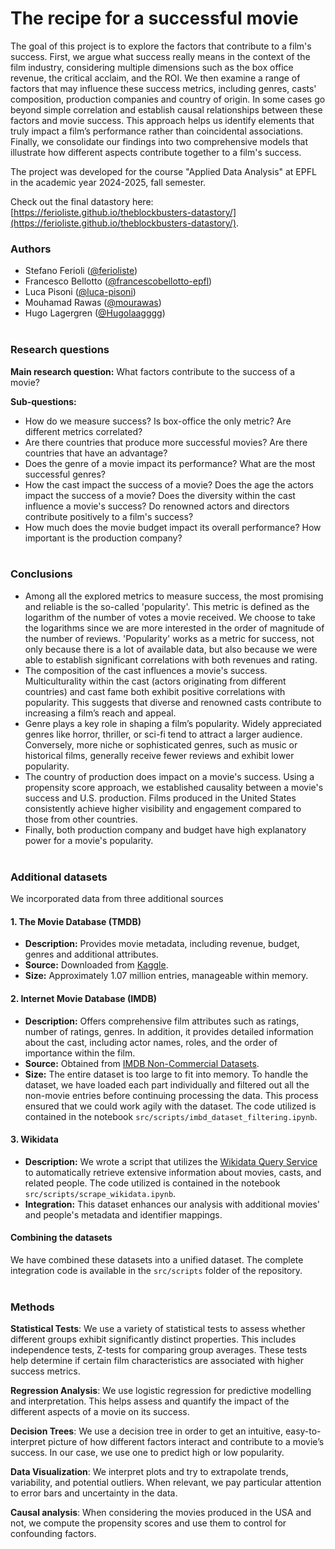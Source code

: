 # The recipe for a successful movie

The goal of this project is to explore the factors that contribute to a film's success. First, we argue what success really means in the context of the film industry, considering multiple dimensions such as the box office revenue, the critical acclaim, and the ROI. We then examine a range of factors that may influence these success metrics, including genres, casts' composition, production companies and country of origin. In some cases go beyond simple correlation and establish causal relationships between these factors and movie success. This approach helps us identify elements that truly impact a film’s performance rather than coincidental associations. Finally, we consolidate our findings into two comprehensive models that illustrate how different aspects contribute together to a film's success.

The project was developed for the course "Applied Data Analysis" at EPFL in the academic year 2024-2025, fall semester.

Check out the final datastory here: [https://ferioliste.github.io/theblockbusters-datastory/](https://ferioliste.github.io/theblockbusters-datastory/).

### Authors
- Stefano Ferioli ([@ferioliste](https://github.com/ferioliste))
- Francesco Bellotto ([@francescobellotto-epfl](https://github.com/francescobellotto-epfl))
- Luca Pisoni ([@luca-pisoni](https://github.com/luca-pisoni))
- Mouhamad Rawas ([@mourawas](https://github.com/mourawas))
- Hugo Lagergren ([@Hugolaagggg](https://github.com/Hugolaagggg))
<br><br>

### Research questions
**Main research question:** What factors contribute to the success of a movie?

**Sub-questions:**
- How do we measure success? Is box-office the only metric? Are different metrics correlated?
- Are there countries that produce more successful movies? Are there countries that have an advantage?
- Does the genre of a movie impact its performance? What are the most successful genres?
- How the cast impact the success of a movie? Does the age the actors impact the success of a movie? Does the diversity within the cast influence a movie's success? Do renowned actors and directors contribute positively to a film's success?
- How much does the movie budget impact its overall performance? How important is the production company?
<br><br>

### Conclusions
- Among all the explored metrics to measure success, the most promising and reliable is the so-called 'popularity'. This metric is defined as the logarithm of the number of votes a movie received. We choose to take the logarithms since we are more interested in the order of magnitude of the number of reviews. 'Popularity' works as a metric for success, not only because there is a lot of available data, but also because we were able to establish significant correlations with both revenues and rating.
- The composition of the cast influences a movie's success. Multiculturality within the cast (actors originating from different countries) and cast fame both exhibit positive correlations with popularity. This suggests that diverse and renowned casts contribute to increasing a film’s reach and appeal.
- Genre plays a key role in shaping a film’s popularity. Widely appreciated genres like horror, thriller, or sci-fi tend to attract  a larger audience. Conversely, more niche or sophisticated genres, such as music or historical films, generally receive fewer reviews and exhibit lower popularity.
- The country of production does impact on a movie's success. Using a propensity score approach, we established causality between a movie's success and U.S. production. Films produced in the United States consistently achieve higher visibility and engagement compared to those from other countries.
- Finally, both production company and budget have high explanatory power for a movie's popularity.
<br><br>

### Additional datasets
We incorporated data from three additional sources

#### 1. The Movie Database (TMDB)
- **Description:** Provides movie metadata, including revenue, budget, genres and additional attributes.
- **Source:** Downloaded from [Kaggle](https://www.kaggle.com/datasets/asaniczka/tmdb-movies-dataset-2023-930k-movies).
- **Size:** Approximately 1.07 million entries, manageable within memory.

#### 2. Internet Movie Database (IMDB)
- **Description:** Offers comprehensive film attributes such as ratings, number of ratings, genres. In addition, it provides detailed information about the cast, including actor names, roles, and the order of importance within the film.
- **Source:** Obtained from [IMDB Non-Commercial Datasets](https://developer.imdb.com/non-commercial-datasets/).
- **Size:** The entire dataset is too large to fit into memory. To handle the dataset, we have loaded each part individually and filtered out all the non-movie entries before continuing processing the data. This process ensured that we could work agily with the dataset. The code utilized is contained in the notebook `src/scripts/imbd_dataset_filtering.ipynb`.

#### 3. Wikidata
- **Description:** We wrote a script that utilizes the [Wikidata Query Service](https://query.wikidata.org/) to automatically retrieve extensive information about movies, casts, and related people. The code utilized is contained in the notebook `src/scripts/scrape_wikidata.ipynb`.
- **Integration:** This dataset enhances our analysis with additional movies' and people's metadata and identifier mappings.

#### Combining the datasets
We have combined these datasets into a unified dataset. The complete integration code is available in the `src/scripts` folder of the repository.
<br><br>

### Methods
**Statistical Tests**: We use a variety of statistical tests to assess whether different groups exhibit significantly distinct properties. This includes independence tests, Z-tests for comparing group averages. These tests help determine if certain film characteristics are associated with higher success metrics.

**Regression Analysis**: We use logistic regression for predictive modelling and interpretation. This helps assess and quantify the impact of the different aspects of a movie on its success.

**Decision Trees**: We use a decision tree in order to get an intuitive, easy-to-interpret picture of how different factors interact and contribute to a movie’s success. In our case, we use one to predict high or low popularity.

**Data Visualization**: We interpret plots and try to extrapolate trends, variability, and potential outliers. When relevant, we pay particular attention to error bars and uncertainty in the data.

**Causal analysis**: When considering the movies produced in the USA and not, we compute the propensity scores and use them to control for confounding factors.
<br><br>
